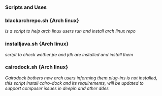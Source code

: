 ### Scripts and Uses

### blackarchrepo.sh {Arch linux}
<i>is a script to help arch linux users run and install arch linux repo</i>

### installjava.sh  {Arch linux}
<i> script to check wether jre and jdk are installed and install them </i>

### cairodock.sh    {Arch linux}
<i> Cairodock bothers new arch users informing them plug-ins is not installed, this script install cairo-dock and its requirements, will be updated to support composer issues in deepin and other ddes</i>
